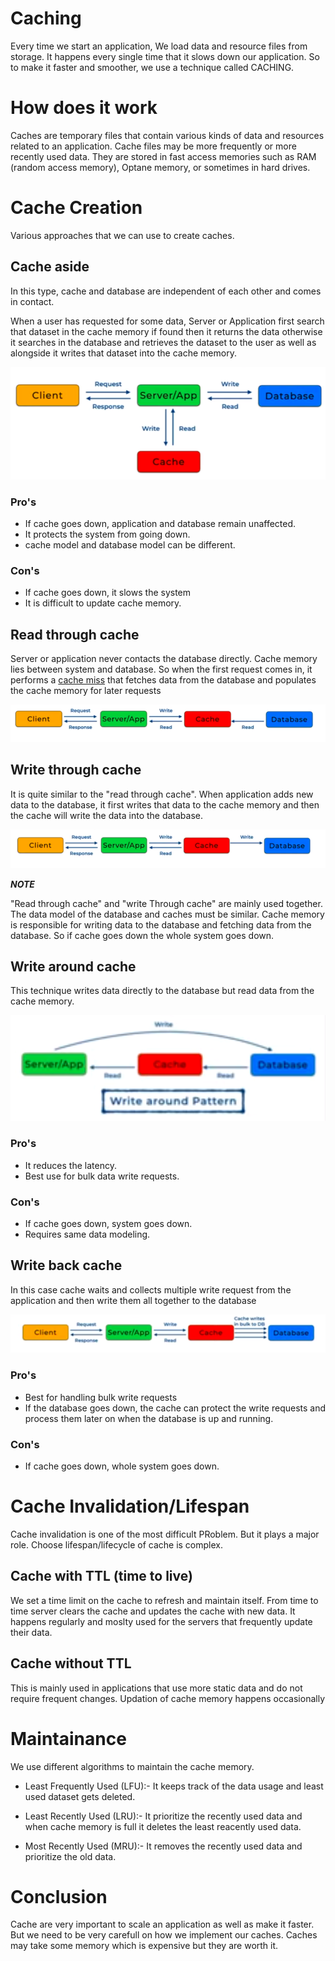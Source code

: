 # **Caching**

Every time we start an application, We load data and resource files from storage. It happens every single time that it slows down our application. So to make it faster and smoother, we use a technique called CACHING.

# How does it work

Caches are temporary files that contain various kinds of data and resources related to an application. Cache files may be more frequently or more recently used data. They are stored in fast access memories such as RAM (random access memory), Optane memory, or sometimes in hard drives.

# Cache Creation

<p>Various approaches that we can use to create caches.</p>

## Cache aside

<p>  In this type, cache and database are independent of each other and comes in contact.

When a user has requested for some data, Server or Application first search that dataset in the cache memory if found then it returns the data otherwise it searches in the database and retrieves the dataset to the user as well as alongside it writes that dataset into the cache memory. </p>

![Cache](/img/Cacheaside.png?raw=true)

### Pro's

* If cache goes down, application and database remain unaffected.
* It protects the system from going down.
* cache model and database model can be different.

### Con's

* If cache goes down, it slows the system
* It is difficult to update cache memory.

## Read through cache

Server or application never contacts the database directly. Cache memory lies between system and database. So when the first request comes in, it performs a [cache miss](https://hazelcast.com/glossary/cache-miss/) that fetches data from the database and populates the cache memory for later requests 

![Cache](/img/Readthrough.png?raw=true)

## Write through cache

<p> It is quite similar to the "read through cache". When application adds new data to the database, it first writes that data to the cache memory and then the cache will write the data into the database.</p>

![Cache](/img/writethrough.png?raw=true)

**_NOTE_**

"Read through cache" and "write Through cache" are mainly used together. The data model of the database and caches must be similar. Cache memory is responsible for writing data to the database and fetching data from the database. So if cache goes down the whole system goes down.

## Write around cache

<p> This technique writes data directly to the database but read data from the cache memory.</p>

![Cache](/img/writearound.png?raw=true)

### Pro's

* It reduces the latency.
* Best use for bulk data write requests.

### Con's

* If cache goes down, system goes down.
* Requires same data modeling.

## Write back cache
<p> In this case cache waits and collects multiple write request from the application and then write them all together to the database</p> 

![Cache](/img/writeback.png?raw=true)

### Pro's

* Best for handling bulk write requests
* If the database goes down, the cache can protect the write requests and process them later on when the database is up and running.

### Con's

* If cache goes down, whole system goes down.

# Cache Invalidation/Lifespan
<p> Cache invalidation is one of the most difficult  PRoblem. But it plays a major role. Choose lifespan/lifecycle of cache is complex.</p>

## Cache with TTL (time to live)
<p> We set a time limit on the cache to refresh and maintain itself. From time to time server clears the cache and updates the cache with new data. It happens regularly and moslty used for the servers that frequently update their data. </p>

## Cache without TTL
<p> This is mainly used in applications that use more static data and do not require frequent changes. Updation of cache memory happens occasionally </p>

# Maintainance

We use different algorithms to maintain the cache memory.

* Least Frequently Used (LFU):- It keeps track of the data usage and least used dataset gets deleted.

* Least Recently Used (LRU):- It prioritize the recently used data and when cache memory is full it deletes the least reacently used data.

* Most Recently Used (MRU):- It removes the recently used data and prioritize the old data.

# Conclusion

<p> Cache are very important to scale an application as well as make it faster. But we need to be very carefull on how we implement our caches. Caches may take some memory which is expensive but they are worth it. </p>
